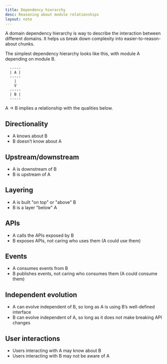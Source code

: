 ```yaml
---
title: Dependency hierarchy
desc: Reasoning about module relationships
layout: note
---
```


A domain dependency hierarchy is way to describe the interaction between different domains. It helps us break down complexity into easier-to-reason-about chunks.

The simplest dependency hierarchy looks like this, with module A depending on module B.

```
  -----
  | A |
  -----
    |
    V
  -----
  | B |
  -----
```

A -> B implies a relationship with the qualities below.

## Directionality

- A knows about B
- B doesn’t know about A

## Upstream/downstream

- A is downstream of B
- B is upstream of A

## Layering

- A is built "on top" or "above" B
- B is a layer "below" A

## APIs

- A calls the APIs exposed by B
- B exposes APIs, not caring who uses them (A could use them)

## Events

- A consumes events from B
- B publishes events, not caring who consumes them (A could consume them)

## Independent evolution

- A can evolve independent of B, so long as A is using B’s well-defined interface
- B can evolve independent of A, so long as it does not make breaking API changes

## User interactions

- Users interacting with A may know about B
- Users interacting with B may not be aware of A
